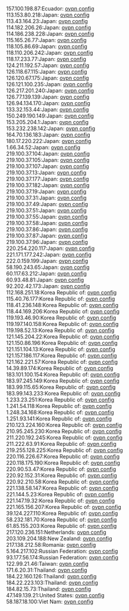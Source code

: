 157.100.198.87:Ecuador: [ovpn config](vpn/157_100_198_87.ovpn)  
113.153.80.218:Japan: [ovpn config](vpn/113_153_80_218.ovpn)  
113.43.164.23:Japan: [ovpn config](vpn/113_43_164_23.ovpn)  
114.182.206.26:Japan: [ovpn config](vpn/114_182_206_26.ovpn)  
114.186.238.228:Japan: [ovpn config](vpn/114_186_238_228.ovpn)  
115.165.26.77:Japan: [ovpn config](vpn/115_165_26_77.ovpn)  
118.105.86.69:Japan: [ovpn config](vpn/118_105_86_69.ovpn)  
118.110.206.242:Japan: [ovpn config](vpn/118_110_206_242.ovpn)  
118.17.233.77:Japan: [ovpn config](vpn/118_17_233_77.ovpn)  
124.211.192.57:Japan: [ovpn config](vpn/124_211_192_57.ovpn)  
126.118.67.115:Japan: [ovpn config](vpn/126_118_67_115.ovpn)  
126.120.67.175:Japan: [ovpn config](vpn/126_120_67_175.ovpn)  
126.121.100.235:Japan: [ovpn config](vpn/126_121_100_235.ovpn)  
126.217.201.240:Japan: [ovpn config](vpn/126_217_201_240.ovpn)  
126.77.139.139:Japan: [ovpn config](vpn/126_77_139_139.ovpn)  
126.94.134.170:Japan: [ovpn config](vpn/126_94_134_170.ovpn)  
133.32.153.44:Japan: [ovpn config](vpn/133_32_153_44.ovpn)  
150.249.190.149:Japan: [ovpn config](vpn/150_249_190_149.ovpn)  
153.205.204.1:Japan: [ovpn config](vpn/153_205_204_1.ovpn)  
153.232.238.142:Japan: [ovpn config](vpn/153_232_238_142.ovpn)  
164.70.136.183:Japan: [ovpn config](vpn/164_70_136_183.ovpn)  
180.17.220.222:Japan: [ovpn config](vpn/180_17_220_222.ovpn)  
1.66.34.52:Japan: [ovpn config](vpn/1_66_34_52.ovpn)  
219.100.37.104:Japan: [ovpn config](vpn/219_100_37_104.ovpn)  
219.100.37.105:Japan: [ovpn config](vpn/219_100_37_105.ovpn)  
219.100.37.107:Japan: [ovpn config](vpn/219_100_37_107.ovpn)  
219.100.37.13:Japan: [ovpn config](vpn/219_100_37_13.ovpn)  
219.100.37.177:Japan: [ovpn config](vpn/219_100_37_177.ovpn)  
219.100.37.182:Japan: [ovpn config](vpn/219_100_37_182.ovpn)  
219.100.37.19:Japan: [ovpn config](vpn/219_100_37_19.ovpn)  
219.100.37.31:Japan: [ovpn config](vpn/219_100_37_31.ovpn)  
219.100.37.49:Japan: [ovpn config](vpn/219_100_37_49.ovpn)  
219.100.37.51:Japan: [ovpn config](vpn/219_100_37_51.ovpn)  
219.100.37.55:Japan: [ovpn config](vpn/219_100_37_55.ovpn)  
219.100.37.58:Japan: [ovpn config](vpn/219_100_37_58.ovpn)  
219.100.37.86:Japan: [ovpn config](vpn/219_100_37_86.ovpn)  
219.100.37.87:Japan: [ovpn config](vpn/219_100_37_87.ovpn)  
219.100.37.96:Japan: [ovpn config](vpn/219_100_37_96.ovpn)  
220.254.220.117:Japan: [ovpn config](vpn/220_254_220_117.ovpn)  
221.171.177.242:Japan: [ovpn config](vpn/221_171_177_242.ovpn)  
222.0.159.199:Japan: [ovpn config](vpn/222_0_159_199.ovpn)  
58.190.243.65:Japan: [ovpn config](vpn/58_190_243_65.ovpn)  
60.117.63.212:Japan: [ovpn config](vpn/60_117_63_212.ovpn)  
60.93.48.81:Japan: [ovpn config](vpn/60_93_48_81.ovpn)  
92.202.42.173:Japan: [ovpn config](vpn/92_202_42_173.ovpn)  
112.168.251.18:Korea Republic of: [ovpn config](vpn/112_168_251_18.ovpn)  
115.40.76.177:Korea Republic of: [ovpn config](vpn/115_40_76_177.ovpn)  
118.41.236.148:Korea Republic of: [ovpn config](vpn/118_41_236_148.ovpn)  
118.44.169.206:Korea Republic of: [ovpn config](vpn/118_44_169_206.ovpn)  
119.193.46.90:Korea Republic of: [ovpn config](vpn/119_193_46_90.ovpn)  
119.197.140.158:Korea Republic of: [ovpn config](vpn/119_197_140_158.ovpn)  
119.198.52.13:Korea Republic of: [ovpn config](vpn/119_198_52_13.ovpn)  
121.145.204.22:Korea Republic of: [ovpn config](vpn/121_145_204_22.ovpn)  
121.150.86.196:Korea Republic of: [ovpn config](vpn/121_150_86_196.ovpn)  
121.151.104.13:Korea Republic of: [ovpn config](vpn/121_151_104_13.ovpn)  
121.157.186.117:Korea Republic of: [ovpn config](vpn/121_157_186_117.ovpn)  
121.162.221.57:Korea Republic of: [ovpn config](vpn/121_162_221_57.ovpn)  
14.39.89.174:Korea Republic of: [ovpn config](vpn/14_39_89_174.ovpn)  
183.101.100.154:Korea Republic of: [ovpn config](vpn/183_101_100_154.ovpn)  
183.97.245.149:Korea Republic of: [ovpn config](vpn/183_97_245_149.ovpn)  
183.99.115.65:Korea Republic of: [ovpn config](vpn/183_99_115_65.ovpn)  
183.99.143.233:Korea Republic of: [ovpn config](vpn/183_99_143_233.ovpn)  
1.233.23.251:Korea Republic of: [ovpn config](vpn/1_233_23_251.ovpn)  
1.241.54.118:Korea Republic of: [ovpn config](vpn/1_241_54_118.ovpn)  
1.248.34.168:Korea Republic of: [ovpn config](vpn/1_248_34_168.ovpn)  
1.251.93.141:Korea Republic of: [ovpn config](vpn/1_251_93_141.ovpn)  
210.123.224.160:Korea Republic of: [ovpn config](vpn/210_123_224_160.ovpn)  
210.95.245.230:Korea Republic of: [ovpn config](vpn/210_95_245_230.ovpn)  
211.220.192.245:Korea Republic of: [ovpn config](vpn/211_220_192_245.ovpn)  
211.222.63.91:Korea Republic of: [ovpn config](vpn/211_222_63_91.ovpn)  
219.255.128.225:Korea Republic of: [ovpn config](vpn/219_255_128_225.ovpn)  
220.116.226.67:Korea Republic of: [ovpn config](vpn/220_116_226_67.ovpn)  
220.118.175.190:Korea Republic of: [ovpn config](vpn/220_118_175_190.ovpn)  
220.90.53.47:Korea Republic of: [ovpn config](vpn/220_90_53_47.ovpn)  
220.92.152.31:Korea Republic of: [ovpn config](vpn/220_92_152_31.ovpn)  
220.92.210.58:Korea Republic of: [ovpn config](vpn/220_92_210_58.ovpn)  
221.138.58.147:Korea Republic of: [ovpn config](vpn/221_138_58_147.ovpn)  
221.144.5.23:Korea Republic of: [ovpn config](vpn/221_144_5_23.ovpn)  
221.147.19.32:Korea Republic of: [ovpn config](vpn/221_147_19_32.ovpn)  
221.165.156.207:Korea Republic of: [ovpn config](vpn/221_165_156_207.ovpn)  
39.124.227.110:Korea Republic of: [ovpn config](vpn/39_124_227_110.ovpn)  
58.232.181.70:Korea Republic of: [ovpn config](vpn/58_232_181_70.ovpn)  
61.85.155.203:Korea Republic of: [ovpn config](vpn/61_85_155_203.ovpn)  
217.120.236.151:Netherlands: [ovpn config](vpn/217_120_236_151.ovpn)  
203.109.204.188:New Zealand: [ovpn config](vpn/203_109_204_188.ovpn)  
217.138.212.58:Romania: [ovpn config](vpn/217_138_212_58.ovpn)  
5.164.217.102:Russian Federation: [ovpn config](vpn/5_164_217_102.ovpn)  
93.177.56.174:Russian Federation: [ovpn config](vpn/93_177_56_174.ovpn)  
122.99.21.46:Taiwan: [ovpn config](vpn/122_99_21_46.ovpn)  
171.6.20.31:Thailand: [ovpn config](vpn/171_6_20_31.ovpn)  
184.22.160.126:Thailand: [ovpn config](vpn/184_22_160_126.ovpn)  
184.22.223.103:Thailand: [ovpn config](vpn/184_22_223_103.ovpn)  
184.82.15.73:Thailand: [ovpn config](vpn/184_82_15_73.ovpn)  
47.149.139.21:United States: [ovpn config](vpn/47_149_139_21.ovpn)  
58.187.18.100:Viet Nam: [ovpn config](vpn/58_187_18_100.ovpn)  
